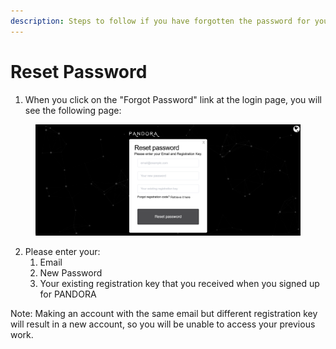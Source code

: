 ```yaml
---
description: Steps to follow if you have forgotten the password for your PANDORA account
---
```


# Reset Password

1. When you click on the "Forgot Password" link at the login page, you will see the following page:&#x20;

<figure><img src="../../.gitbook/assets/PANDORA reset password.png" alt=""><figcaption></figcaption></figure>

2. Please enter your:&#x20;
   1. Email
   2. New Password
   3. Your existing registration key that you received when you signed up for PANDORA

Note: Making an account with the same email but different registration key will result in a new account, so you will be unable to access your previous work.&#x20;
